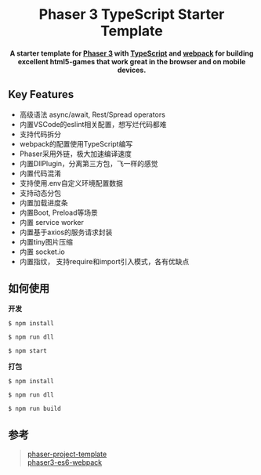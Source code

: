<h1 align="center"> 
  Phaser 3 TypeScript Starter Template
</h1>

<h4 align="center">
A starter template for <a href="https://phaser.io/" target="_blank" >Phaser 3</a> with <a href="https://www.typescriptlang.org/index.html" target="_blank" >TypeScript</a> and <a href="https://webpack.js.org/" target="_blank" >webpack</a> for building excellent html5-games that work great in the browser and on mobile devices.</h4>



## Key Features

- 高级语法 async/await, Rest/Spread operators
- 内置VSCode的eslint相关配置，想写烂代码都难
- 支持代码拆分
- webpack的配置使用TypeScript编写
- Phaser采用外链，极大加速编译速度
- 内置DllPlugin，分离第三方包，飞一样的感觉
- 内置代码混淆
- 支持使用.env自定义环境配置数据
- 支持动态分包
- 内置加载进度条
- 内置Boot, Preload等场景
- 内置 service worker
- 内置基于axios的服务请求封装
- 内置tiny图片压缩
- 内置 socket.io
- 内置指纹， 支持require和import引入模式，各有优缺点




## 如何使用

**开发**
```console
$ npm install

$ npm run dll

$ npm start

```
**打包**
```console
$ npm install

$ npm run dll

$ npm run build

```

## 参考
> [phaser-project-template](https://github.com/yandeu/phaser-project-template)   
 [phaser3-es6-webpack](https://github.com/nkholski/phaser3-es6-webpack)
